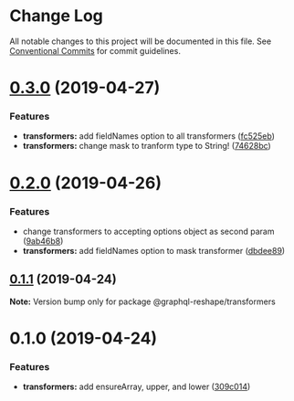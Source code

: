 # Change Log

All notable changes to this project will be documented in this file.
See [Conventional Commits](https://conventionalcommits.org) for commit guidelines.

# [0.3.0](https://github.com/zieka/graphql-reshape/compare/@graphql-reshape/transformers@0.2.0...@graphql-reshape/transformers@0.3.0) (2019-04-27)


### Features

* **transformers:** add fieldNames option to all transformers ([fc525eb](https://github.com/zieka/graphql-reshape/commit/fc525eb))
* **transformers:** change mask to tranform type to String! ([74628bc](https://github.com/zieka/graphql-reshape/commit/74628bc))





# [0.2.0](https://github.com/zieka/graphql-reshape/compare/@graphql-reshape/transformers@0.1.1...@graphql-reshape/transformers@0.2.0) (2019-04-26)


### Features

* change transformers to accepting options object as second param ([9ab46b8](https://github.com/zieka/graphql-reshape/commit/9ab46b8))
* **transformers:** add fieldNames option to mask transformer ([dbdee89](https://github.com/zieka/graphql-reshape/commit/dbdee89))





## [0.1.1](https://github.com/zieka/graphql-reshape/compare/@graphql-reshape/transformers@0.1.0...@graphql-reshape/transformers@0.1.1) (2019-04-24)

**Note:** Version bump only for package @graphql-reshape/transformers





# 0.1.0 (2019-04-24)


### Features

* **transformers:** add ensureArray, upper, and lower ([309c014](https://github.com/zieka/graphql-reshape/commit/309c014))
